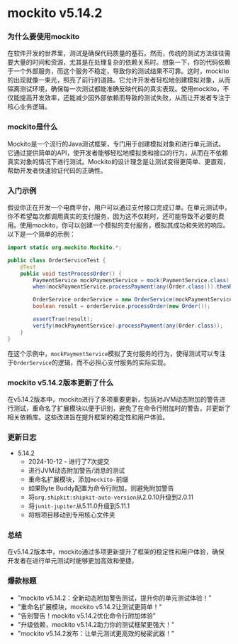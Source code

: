 # mockito v5.14.2
### 为什么要使用mockito

在软件开发的世界里，测试是确保代码质量的基石。然而，传统的测试方法往往需要大量的时间和资源，尤其是在处理复杂的依赖关系时。想象一下，你的代码依赖于一个外部服务，而这个服务不稳定，导致你的测试结果不可靠。这时，mockito的出现就像一束光，照亮了前行的道路。它允许开发者轻松地创建模拟对象，从而隔离测试环境，确保每一次测试都能准确反映代码的真实表现。使用mockito，不仅能提高开发效率，还能减少因外部依赖而导致的测试失败，从而让开发者专注于核心业务逻辑。

### mockito是什么

Mockito是一个流行的Java测试框架，专门用于创建模拟对象和进行单元测试。它通过提供简单的API，使开发者能够轻松地模拟类和接口的行为，从而在不依赖真实对象的情况下进行测试。Mockito的设计理念是让测试变得更简单、更直观，帮助开发者快速验证代码的正确性。

### 入门示例

假设你正在开发一个电商平台，用户可以通过支付接口完成订单。在单元测试中，你不希望每次都调用真实的支付服务，因为这不仅耗时，还可能导致不必要的费用。使用mockito，你可以创建一个模拟的支付服务，模拟其成功和失败的响应。以下是一个简单的示例：

```java
import static org.mockito.Mockito.*;

public class OrderServiceTest {
    @Test
    public void testProcessOrder() {
        PaymentService mockPaymentService = mock(PaymentService.class);
        when(mockPaymentService.processPayment(any(Order.class))).thenReturn(true);

        OrderService orderService = new OrderService(mockPaymentService);
        boolean result = orderService.processOrder(new Order());

        assertTrue(result);
        verify(mockPaymentService).processPayment(any(Order.class));
    }
}
```

在这个示例中，`mockPaymentService`模拟了支付服务的行为，使得测试可以专注于`OrderService`的逻辑，而不必担心支付服务的实际实现。

### mockito v5.14.2版本更新了什么

在v5.14.2版本中，mockito进行了多项重要更新，包括对JVM动态附加的警告进行测试，重命名了扩展模块以便于识别，避免了在命令行附加时的警告，并更新了相关依赖库。这些改进旨在提升框架的稳定性和用户体验。

### 更新日志

- 5.14.2
  - 2024-10-12 - 进行了7次提交
  - 进行JVM动态附加警告/消息的测试
  - 重命名扩展模块，添加`mockito-`前缀
  - 如果Byte Buddy配置为命令行附加，则避免附加警告
  - 将`org.shipkit:shipkit-auto-version`从2.0.10升级到2.0.11
  - 将`junit-jupiter`从5.11.0升级到5.11.1
  - 将根项目移动到专用核心文件夹

### 总结

在v5.14.2版本中，mockito通过多项更新提升了框架的稳定性和用户体验，确保开发者在进行单元测试时能够更加高效和便捷。

### 爆款标题

- "mockito v5.14.2：全新动态附加警告测试，提升你的单元测试体验！"
- "重命名扩展模块，mockito v5.14.2让测试更简单！"
- "告别警告！mockito v5.14.2优化命令行附加体验"
- "升级依赖，mockito v5.14.2助力你的测试框架更强大！"
- "mockito v5.14.2发布：让单元测试更高效的秘密武器！"